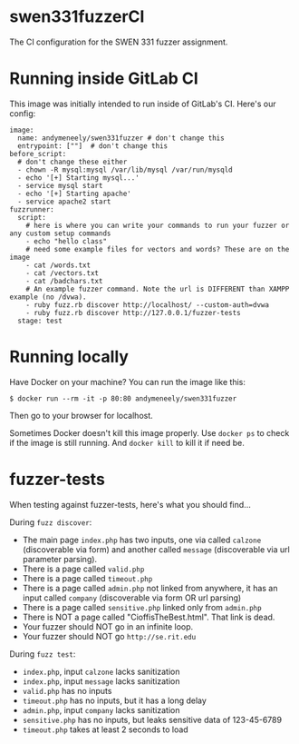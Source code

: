 # swen331fuzzerCI
The CI configuration for the SWEN 331 fuzzer assignment.

# Running inside GitLab CI

This image was initially intended to run inside of GitLab's CI. Here's our config:

```
image:
  name: andymeneely/swen331fuzzer # don't change this
  entrypoint: [""]  # don't change this
before_script:
  # don't change these either
  - chown -R mysql:mysql /var/lib/mysql /var/run/mysqld
  - echo '[+] Starting mysql...'
  - service mysql start
  - echo '[+] Starting apache'
  - service apache2 start
fuzzrunner:
  script:
    # here is where you can write your commands to run your fuzzer or any custom setup commands
    - echo "hello class"
    # need some example files for vectors and words? These are on the image
    - cat /words.txt
    - cat /vectors.txt
    - cat /badchars.txt
    # An example fuzzer command. Note the url is DIFFERENT than XAMPP example (no /dvwa).
    - ruby fuzz.rb discover http://localhost/ --custom-auth=dvwa
    - ruby fuzz.rb discover http://127.0.0.1/fuzzer-tests
  stage: test
```

# Running locally

Have Docker on your machine? You can run the image like this:

```
$ docker run --rm -it -p 80:80 andymeneely/swen331fuzzer
```

Then go to your browser for localhost.

Sometimes Docker doesn't kill this image properly. Use `docker ps` to check if the image is still running. And `docker kill` to kill it if need be.

# fuzzer-tests

When testing against fuzzer-tests, here's what you should find...

During `fuzz discover`:

  * The main page `index.php` has two inputs, one via called `calzone` (discoverable via form) and another called `message` (discoverable via url parameter parsing).
  * There is a page called `valid.php`
  * There is a page called `timeout.php`
  * There is a page called `admin.php` not linked from anywhere, it has an input called `company` (discoverable via form OR url parsing)
  * There is a page called `sensitive.php` linked only from `admin.php`
  * There is NOT a page called "CioffisTheBest.html". That link is dead.
  * Your fuzzer should NOT go in an infinite loop.
  * Your fuzzer should NOT go `http://se.rit.edu`

During `fuzz test`:

  * `index.php`, input `calzone` lacks sanitization
  * `index.php`, input `message` lacks sanitization
  * `valid.php` has no inputs
  * `timeout.php` has no inputs, but it has a long delay
  * `admin.php`, input `company` lacks sanitization
  * `sensitive.php` has no inputs, but leaks sensitive data of 123-45-6789
  * `timeout.php` takes at least 2 seconds to load
